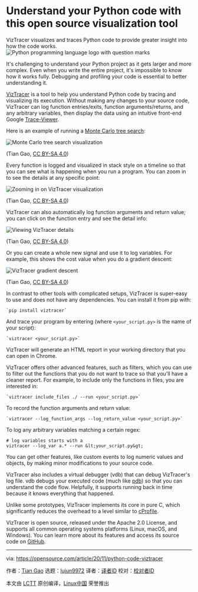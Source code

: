 [#]: collector: (lujun9972)
[#]: translator: ( )
[#]: reviewer: ( )
[#]: publisher: ( )
[#]: url: ( )
[#]: subject: (Understand your Python code with this open source visualization tool)
[#]: via: (https://opensource.com/article/20/11/python-code-viztracer)
[#]: author: (Tian Gao https://opensource.com/users/gaogaotiantian)

Understand your Python code with this open source visualization tool
======
VizTracer visualizes and traces Python code to provide greater insight
into how the code works.
![Python programming language logo with question marks][1]

It's challenging to understand your Python project as it gets larger and more complex. Even when you write the entire project, it's impossible to know how it works fully. Debugging and profiling your code is essential to better understanding it.

[VizTracer][2] is a tool to help you understand Python code by tracing and visualizing its execution. Without making any changes to your source code, VizTracer can log function entries/exits, function arguments/returns, and any arbitrary variables, then display the data using an intuitive front-end Google [Trace-Viewer][3].

Here is an example of running a [Monte Carlo tree search][4]:

![Monte Carlo tree search visualization][5]

(Tian Gao, [CC BY-SA 4.0][6])

Every function is logged and visualized in stack style on a timeline so that you can see what is happening when you run a program. You can zoom in to see the details at any specific point:

![Zooming in on VizTracer visualization][7]

(Tian Gao, [CC BY-SA 4.0][6])

VizTracer can also automatically log function arguments and return value; you can click on the function entry and see the detail info:

![Viewing VizTracer details][8]

(Tian Gao, [CC BY-SA 4.0][6])

Or you can create a whole new signal and use it to log variables. For example, this shows the cost value when you do a gradient descent:

![VizTracer gradient descent][9]

(Tian Gao, [CC BY-SA 4.0][6])

In contrast to other tools with complicated setups, VizTracer is super-easy to use and does not have any dependencies. You can install it from pip with:


```
`pip install viztracer`
```

And trace your program by entering (where `<your_script.py>` is the name of your script):


```
`viztracer <your_script.py>`
```

VizTracer will generate an HTML report in your working directory that you can open in Chrome.

VizTracer offers other advanced features, such as filters, which you can use to filter out the functions that you do not want to trace so that you'll have a cleaner report. For example, to include only the functions in files, you are interested in:


```
`viztracer include_files ./ --run <your_script.py>`
```

To record the function arguments and return value:


```
`viztracer --log_function_args --log_return_value <your_script.py>`
```

To log any arbitrary variables matching a certain regex:


```
# log variables starts with a
viztracer --log_var a.* --run &lt;your_script.py&gt;
```

You can get other features, like custom events to log numeric values and objects, by making minor modifications to your source code.

VizTracer also includes a virtual debugger (vdb) that can debug VizTracer's log file. vdb debugs your executed code (much like [pdb][10]) so that you can understand the code flow. Helpfully, it supports running back in time because it knows everything that happened.

Unlike some prototypes, VizTracer implements its core in pure C, which significantly reduces the overhead to a level similar to [cProfile][11].

VizTracer is open source, released under the Apache 2.0 License, and supports all common operating systems platforms (Linux, macOS, and Windows). You can learn more about its features and access its source code on [GitHub][2].

--------------------------------------------------------------------------------

via: https://opensource.com/article/20/11/python-code-viztracer

作者：[Tian Gao][a]
选题：[lujun9972][b]
译者：[译者ID](https://github.com/译者ID)
校对：[校对者ID](https://github.com/校对者ID)

本文由 [LCTT](https://github.com/LCTT/TranslateProject) 原创编译，[Linux中国](https://linux.cn/) 荣誉推出

[a]: https://opensource.com/users/gaogaotiantian
[b]: https://github.com/lujun9972
[1]: https://opensource.com/sites/default/files/styles/image-full-size/public/lead-images/python_programming_question.png?itok=cOeJW-8r (Python programming language logo with question marks)
[2]: https://github.com/gaogaotiantian/viztracer
[3]: http://google.github.io/trace-viewer/
[4]: https://en.wikipedia.org/wiki/Monte_Carlo_tree_search
[5]: https://opensource.com/sites/default/files/uploads/viztracer_mcts.png (Monte Carlo tree search visualization)
[6]: https://creativecommons.org/licenses/by-sa/4.0/
[7]: https://opensource.com/sites/default/files/uploads/viztracer_zoomin.png (Zooming in on VizTracer visualization)
[8]: https://opensource.com/sites/default/files/uploads/viztracer_details.png (Viewing VizTracer details)
[9]: https://opensource.com/sites/default/files/uploads/viztracer_gradient.png (VizTracer gradient descent)
[10]: https://docs.python.org/3/library/pdb.html
[11]: https://docs.python.org/2/library/profile.html#module-cProfile

